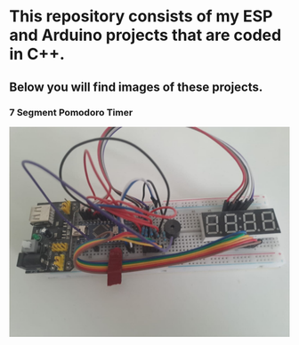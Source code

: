 # This repository consists of my ESP and Arduino projects that are coded in C++.

## Below you will find images of these projects.
### 7 Segment Pomodoro Timer
![Pomodoro Timer](images/POMODOROTIMER.jpg)
